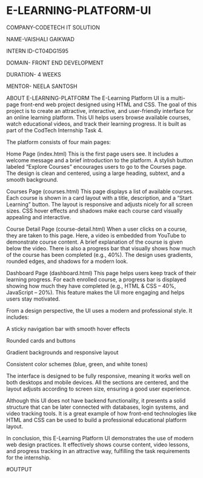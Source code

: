 # E-LEARNING-PLATFORM-UI

COMPANY-CODETECH IT SOLUTION

NAME-VAISHALI GAIKWAD

INTERN ID-CT04DG1595

DOMAIN- FRONT END DEVELOPMENT

DURATION- 4 WEEKS

MENTOR- NEELA SANTOSH

ABOUT E-LEARNING-PLATFORM
The E-Learning Platform UI is a multi-page front-end web project designed using HTML and CSS. The goal of this project is to create an attractive, interactive, and user-friendly interface for an online learning platform. This UI helps users browse available courses, watch educational videos, and track their learning progress. It is built as part of the CodTech Internship Task 4.

The platform consists of four main pages:

Home Page (index.html)
This is the first page users see. It includes a welcome message and a brief introduction to the platform. A stylish button labeled “Explore Courses” encourages users to go to the Courses page. The design is clean and centered, using a large heading, subtext, and a smooth background.

Courses Page (courses.html)
This page displays a list of available courses. Each course is shown in a card layout with a title, description, and a “Start Learning” button. The layout is responsive and adjusts nicely for all screen sizes. CSS hover effects and shadows make each course card visually appealing and interactive.

Course Detail Page (course-detail.html)
When a user clicks on a course, they are taken to this page. Here, a video is embedded from YouTube to demonstrate course content. A brief explanation of the course is given below the video. There is also a progress bar that visually shows how much of the course has been completed (e.g., 40%). The design uses gradients, rounded edges, and shadows for a modern look.

Dashboard Page (dashboard.html)
This page helps users keep track of their learning progress. For each enrolled course, a progress bar is displayed showing how much they have completed (e.g., HTML & CSS – 40%, JavaScript – 20%). This feature makes the UI more engaging and helps users stay motivated.

From a design perspective, the UI uses a modern and professional style. It includes:

A sticky navigation bar with smooth hover effects

Rounded cards and buttons

Gradient backgrounds and responsive layout

Consistent color schemes (blue, green, and white tones)

The interface is designed to be fully responsive, meaning it works well on both desktops and mobile devices. All the sections are centered, and the layout adjusts according to screen size, ensuring a good user experience.

Although this UI does not have backend functionality, it presents a solid structure that can be later connected with databases, login systems, and video tracking tools. It is a great example of how front-end technologies like HTML and CSS can be used to build a professional educational platform layout.

In conclusion, this E-Learning Platform UI demonstrates the use of modern web design practices. It effectively shows course content, video lessons, and progress tracking in an attractive way, fulfilling the task requirements for the internship.


#OUTPUT
